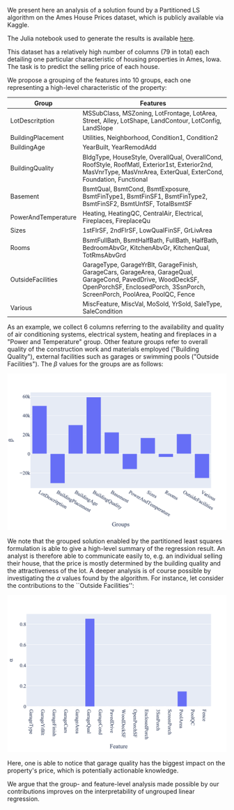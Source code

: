 We present here an analysis of a solution found by a Partitioned LS algorithm on the Ames House Prices dataset, which is publicly available via Kaggle.

The Julia notebook used to generate the results is available [here](https://github.com/ml-unito/PartitionedLS-experiments-2/blob/master/housing/exps.ipynb).

This dataset has a relatively high number of columns (79 in total) each detailing one particular characteristic of housing properties in Ames, Iowa. The task is to predict the selling price of each house. 

We propose a grouping of the features into 10 groups, each one representing a high-level characteristic of the property:

| Group               | Features                                                                                                                                                                                   |
|---------------------|--------------------------------------------------------------------------------------------------------------------------------------------------------------------------------------------|
| LotDescritption     | MSSubClass, MSZoning, LotFrontage, LotArea, Street, Alley, LotShape, LandContour, LotConfig, LandSlope                                                                                     |
| BuildingPlacement   | Utilities, Neighborhood, Condition1, Condition2                                                                                                                                            |
| BuildingAge         | YearBuilt, YearRemodAdd                                                                                                                                                                    |
| BuildingQuality     | BldgType, HouseStyle, OverallQual, OverallCond, RoofStyle, RoofMatl, Exterior1st, Exterior2nd, MasVnrType, MasVnrArea, ExterQual, ExterCond, Foundation, Functional                        |
| Basement            | BsmtQual, BsmtCond, BsmtExposure, BsmtFinType1, BsmtFinSF1, BsmtFinType2, BsmtFinSF2, BsmtUnfSF, TotalBsmtSF                                                                               |
| PowerAndTemperature | Heating, HeatingQC, CentralAir, Electrical, Fireplaces, FireplaceQu                                                                                                                        |
| Sizes               | 1stFlrSF, 2ndFlrSF, LowQualFinSF, GrLivArea                                                                                                                                                |
| Rooms               | BsmtFullBath, BsmtHalfBath, FullBath, HalfBath, BedroomAbvGr, KitchenAbvGr, KitchenQual, TotRmsAbvGrd                                                                                      |
| OutsideFacilities   | GarageType, GarageYrBlt, GarageFinish, GarageCars, GarageArea, GarageQual, GarageCond, PavedDrive, WoodDeckSF, OpenPorchSF, EnclosedPorch, 3SsnPorch, ScreenPorch, PoolArea, PoolQC, Fence |
| Various             | MiscFeature, MiscVal, MoSold, YrSold, SaleType, SaleCondition                                                                                                                              |



As an example, we collect 6 columns referring to the availability and quality of air conditioning systems, electrical system, heating and fireplaces in a "Power and Temperature" group. 
Other feature groups refer to overall quality of the construction work and materials employed ("Building Quality"), external facilities such as garages or swimming pools ("Outside Facilities"). 
The $\beta$ values for the groups are as follows:

![$\beta$ values as found by the `Opt` algorithm on the Ames House Prices dataset](../assets/PartLS_beta.png)


We note that the grouped solution enabled by the partitioned least squares formulation is able to give a high-level summary of the regression result. 
An analyst is therefore able to communicate easily to, e.g. an individual selling their house, that the price is mostly determined by the building quality and the attractiveness of the lot. 
A deeper analysis is of course possible by investigating the $\alpha$ values found by the algorithm.
For instance, let consider the contributions to the ``Outside Facilities'':

![$\alpha$ values as found by the `Opt` algorithm on the Ames House Prices dataset for the "OutsideFacilities" group](../assets/PartLS_alpha_OutsideFacilities.png)


Here, one is able to notice that garage quality has the biggest impact on the property's price, which is potentially actionable knowledge. 

We argue that the group- and feature-level analysis made possible by our contributions improves on the interpretability of ungrouped linear regression.